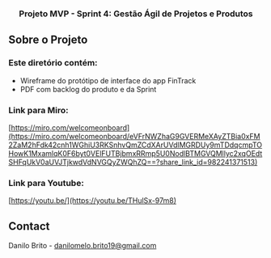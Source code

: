 <!-- PROJECT LOGO -->
<div align="center">
<h3 align="center"> Projeto MVP - Sprint 4: Gestão Ágil de Projetos e Produtos </h3>

</div>

## Sobre o Projeto

### Este diretório contém:
* Wireframe do protótipo de interface do app FinTrack
* PDF com backlog do produto e da Sprint

### Link para Miro: 
[https://miro.com/welcomeonboard](https://miro.com/welcomeonboard/eVFrNWZhaG9GVERMeXAyZTBia0xFM2ZaM2hFdk42cnh1WGhiU3RKSnhvQmZCdXArUVdlMGRDUy9mTDdqcmpTOHowK1MxamlqK0F6byt0VElFUTBjbmxRRmp5U0NodlBTMGVQMllyc2xqOEdtSHFqUkV0aUVJTjkwdVdNVGQyZWQhZQ==?share_link_id=982241371513)

### Link para Youtube:
[https://youtu.be/](https://youtu.be/THulSx-97m8)


## Contact

Danilo Brito - danilomelo.brito19@gmail.com